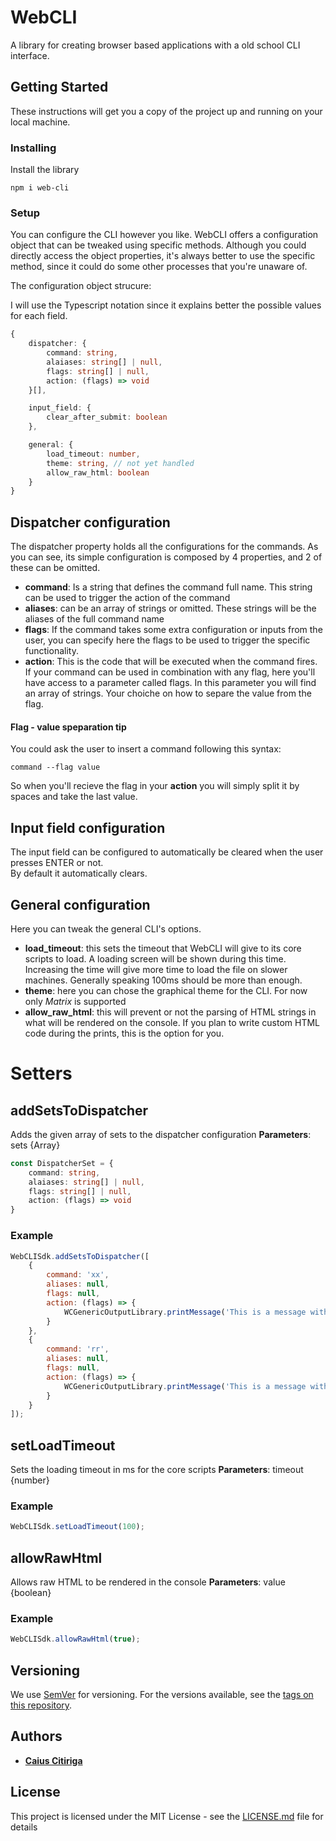 # WebCLI
A library for creating browser based applications with a old school CLI interface.

## Getting Started
These instructions will get you a copy of the project up and running on your local machine.

### Installing
Install the library
```
npm i web-cli
```

### Setup
You can configure the CLI however you like. WebCLI offers a configuration object that can be tweaked using specific methods. Although you could directly access the object properties, it's always better to use the specific method, since it could do some other processes that you're unaware of.

The configuration object strucure:

I will use the Typescript notation since it explains better the possible values for each field.
```typescript
{
    dispatcher: {
        command: string, 
        alaiases: string[] | null,
        flags: string[] | null,
        action: (flags) => void
    }[],

    input_field: {
        clear_after_submit: boolean
    },

    general: {
        load_timeout: number,
        theme: string, // not yet handled
        allow_raw_html: boolean
    }
}
```
## Dispatcher configuration
The dispatcher property holds all the configurations for the commands. As you can see, its simple configuration is composed by 4 properties, and 2 of these can be omitted.

* <b>command</b>: Is a string that defines the command full name. This string can be used to trigger the action of the command
* <b>aliases</b>: can be an array of strings or omitted. These strings will be the aliases of the full command name
* <b>flags</b>: If the command takes some extra configuration or inputs from the user, you can specify here the flags to be used to trigger the specific functionality.
* <b>action</b>: This is the code that will be executed when the command fires. If your command can be used in combination with any flag, here you'll have access to a parameter called flags. In this parameter you will find an array of strings. Your choiche on how to separe the value from the flag. 

#### Flag - value speparation tip
You could ask the user to insert a command following this syntax:
```
command --flag value
```
So when you'll recieve the flag in your <b>action</b> you will simply split it by spaces and take the last value. 

## Input field configuration
The input field can be configured to automatically be cleared when the user presses ENTER or not.<br>
By default it automatically clears.

## General configuration
Here you can tweak the general CLI's options.
* <b>load_timeout</b>: this sets the timeout that WebCLI will give to its core scripts to load. A loading screen will be shown during this time. Increasing the time will give more time to load the file on slower machines. Generally speaking 100ms should be more than enough.
* <b>theme</b>: here you can chose the graphical theme for the CLI. For now only <i>Matrix</i> is supported
* <b>allow_raw_html</b>: this will prevent or not the parsing of HTML strings in what will be rendered on the console. If you plan to write custom HTML code during the prints, this is the option for you.

# Setters
## addSetsToDispatcher

Adds the given array of sets to the dispatcher configuration
<b>Parameters</b>: sets {Array<DispatcherSet>}
```typescript
const DispatcherSet = {
    command: string, 
    alaiases: string[] | null,
    flags: string[] | null,
    action: (flags) => void
}
```
### Example
```javascript
WebCLISdk.addSetsToDispatcher([
    {
        command: 'xx',
        aliases: null,
        flags: null,
        action: (flags) => {
            WCGenericOutputLibrary.printMessage('This is a message with warn severity', 2);
        }
    },
    {
        command: 'rr',
        aliases: null,
        flags: null,
        action: (flags) => {
            WCGenericOutputLibrary.printMessage('This is a message with info severity', 3);
        }
    }
]);
```

## setLoadTimeout
Sets the loading timeout in ms for the core scripts
<b>Parameters</b>: timeout {number}

### Example
```javascript
WebCLISdk.setLoadTimeout(100);
```

## allowRawHtml
Allows raw HTML to be rendered in the console
<b>Parameters</b>: value {boolean}


### Example
```javascript
WebCLISdk.allowRawHtml(true);
```


## Versioning
We use [SemVer](http://semver.org/) for versioning. For the versions available, see the [tags on this repository](https://github.com/caiuscitiriga/smart-cli/tags). 

## Authors
* [**Caius Citiriga**](https://github.com/caiuscitiriga)


## License
This project is licensed under the MIT License - see the [LICENSE.md](LICENSE.md) file for details